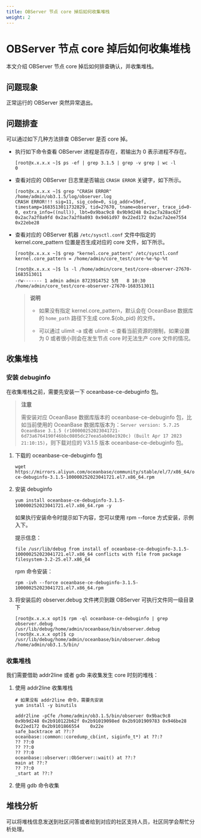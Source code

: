 ```yaml
---
title: OBServer 节点 core 掉后如何收集堆栈
weight: 2
---
```

# **OBServer 节点 core 掉后如何收集堆栈**

本文介绍 OBServer 节点 core 掉后如何排查确认，并收集堆栈。

## **问题现象**

正常运行的 OBServer 突然异常退出。

## **问题排查**

可以通过如下几种方法排查 OBServer 是否 core 掉。

- 执行如下命令查看 OBServer 进程是否存在，若输出为 0 表示进程不存在。
  
  ```shell
  [root@x.x.x.x ~]$ ps -ef | grep 3.1.5 | grep -v grep | wc -l
  0
  ```

- 查看对应的 OBServer 日志里是否输出 `CRASH ERROR` 关键字，如下所示。
  
  ```shell
  [root@x.x.x.x ~]$ grep "CRASH ERROR" /home/admin/ob3.1.5/log/observer.log
  CRASH ERROR!!! sig=11, sig_code=0, sig_addr=59ef, timestamp=1683513011732829, tid=27670, tname=observer, trace_id=0-0, extra_info=((null)), lbt=0x9bac9c8 0x9b9d248 0x2ac7a28ac62f 0x2ac7a2f8a9fd 0x2ac7a2f8a893 0x9461d97 0x22ed172 0x2ac7a2ee7554 0x22ebe28
  ```

- 查看对应的 OBServer 机器 `/etc/sysctl.conf` 文件中指定的 kernel.core_pattern 位置是否生成对应的 core 文件，如下所示。
  
  ```shell
  [root@x.x.x.x ~]$ grep "kernel.core_pattern" /etc/sysctl.conf
  kernel.core_pattern = /home/admin/core_test/core-%e-%p-%t

  [root@x.x.x.x ~]$ ls -l /home/admin/core_test/core-observer-27670-1683513011
  -rw------- 1 admin admin 8723914752 5月   8 10:30 /home/admin/core_test/core-observer-27670-1683513011
  ```
  
  > **说明**
  >
  > - 如果没有指定 kernel.core_pattern，默认会在 OceanBase 数据库的 `home_path` 路径下生成 core.${ob_pid} 的文件。
  >
  > - 可以通过 ulimit -a 或者 ulimit -c 查看当前资源的限制，如果设置为 0 或者很小则会在发生节点 core 时无法生产 core 文件的情况。

## **收集堆栈**

### **安装 debuginfo**

在收集堆栈之前，需要先安装一下 oceanbase-ce-debuginfo 包。

> **注意**
>
> 需安装对应 OceanBase 数据库版本的 oceanbase-ce-debuginfo 包，比如当前使用的 OceanBase 数据库版本为：`Server version: 5.7.25 OceanBase 3.1.5 (r100000252023041721-6d73a6764190f46bbc0805dc27eea5ab08e1920c) (Built Apr 17 2023 21:10:15)`，则下载对应的 V3.1.5 版本 oceanbase-ce-debuginfo 包。

1. 下载的 oceanbase-ce-debuginfo 包

   ```shell
   wget https://mirrors.aliyun.com/oceanbase/community/stable/el/7/x86_64/oceanbase-ce-debuginfo-3.1.5-100000252023041721.el7.x86_64.rpm
   ```

2. 安装 debuginfo

   ```shell
   yum install oceanbase-ce-debuginfo-3.1.5-100000252023041721.el7.x86_64.rpm -y
   ```

   如果执行安装命令时提示如下内容，您可以使用 rpm --force 方式安装，示例入下。
  
   提示信息：

   ```shell
   file /usr/lib/debug from install of oceanbase-ce-debuginfo-3.1.5-100000252023041721.el7.x86_64 conflicts with file from package filesystem-3.2-25.el7.x86_64
   ```

   rpm 命令安装：

   ```shell
   rpm -ivh --force oceanbase-ce-debuginfo-3.1.5-100000252023041721.el7.x86_64.rpm
   ```

3. 将安装后的 observer.debug 文件拷贝到跟 OBServer 可执行文件同一级目录下

   ```shell
   [root@x.x.x.x opt]$ rpm -ql oceanbase-ce-debuginfo | grep observer.debug
   /usr/lib/debug/home/admin/oceanbase/bin/observer.debug
   [root@x.x.x.x opt]$ cp /usr/lib/debug/home/admin/oceanbase/bin/observer.debug /home/admin/ob3.1.5/bin/
   ```

### **收集堆栈**

我们需要借助 addr2line 或者 gdb 来收集发生 core 时刻的堆栈：

1. 使用 addr2line 收集堆栈

   ```shell
   # 如果没有 addr2line 命令，需要先安装 
   yum install -y binutils
   
   addr2line -pCfe /home/admin/ob3.1.5/bin/observer 0x9bac9c8 0x9b9d248 0x2b910122b62f 0x2b91019098ed 0x2b9101909783 0x946be28 0x22ed172 0x2b9101866554    0x22e
   safe_backtrace at ??:?
   oceanbase::common::coredump_cb(int, siginfo_t*) at ??:?
   ?? ??:0
   ?? ??:0
   ?? ??:0
   oceanbase::observer::ObServer::wait() at ??:?
   main at ??:?
   ?? ??:0
   _start at ??:?
   ```

2. 使用 gdb 命令收集

## **堆栈分析**

可以将堆栈信息发送到社区问答或者给到对应的社区支持人员，社区同学会帮忙分析处理。
